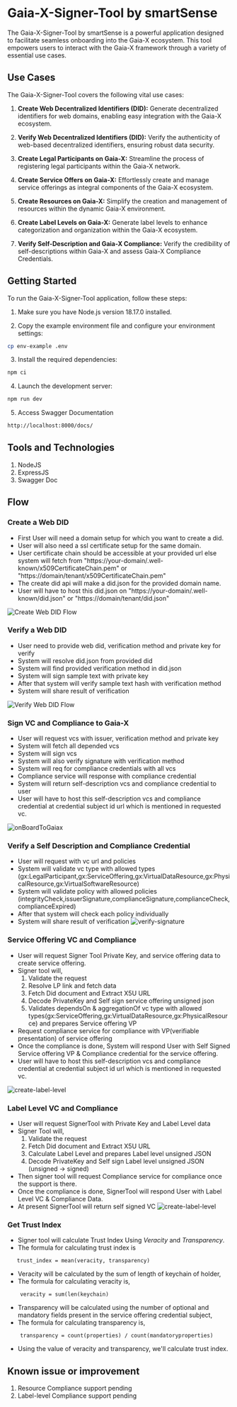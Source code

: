 # Gaia-X-Signer-Tool by smartSense

The Gaia-X-Signer-Tool by smartSense is a powerful application designed to facilitate seamless onboarding into the Gaia-X ecosystem. This tool empowers users to interact with the Gaia-X framework through a variety of essential use cases.

## Use Cases

The Gaia-X-Signer-Tool covers the following vital use cases:

1. **Create Web Decentralized Identifiers (DID):** Generate decentralized identifiers for web domains, enabling easy integration with the Gaia-X ecosystem.

2. **Verify Web Decentralized Identifiers (DID):** Verify the authenticity of web-based decentralized identifiers, ensuring robust data security.

3. **Create Legal Participants on Gaia-X:** Streamline the process of registering legal participants within the Gaia-X network.

4. **Create Service Offers on Gaia-X:** Effortlessly create and manage service offerings as integral components of the Gaia-X ecosystem.

5. **Create Resources on Gaia-X:** Simplify the creation and management of resources within the dynamic Gaia-X environment.

6. **Create Label Levels on Gaia-X:** Generate label levels to enhance categorization and organization within the Gaia-X ecosystem.

7. **Verify Self-Description and Gaia-X Compliance:** Verify the credibility of self-descriptions within Gaia-X and assess Gaia-X Compliance Credentials.

## Getting Started

To run the Gaia-X-Signer-Tool application, follow these steps:

1. Make sure you have Node.js version 18.17.0 installed.

2. Copy the example environment file and configure your environment settings:
   
```bash
cp env-example .env
```

3. Install the required dependencies:
```bash
npm ci
```
4. Launch the development server:
```bash
npm run dev
```
5. Access Swagger Documentation
```bash
http://localhost:8000/docs/
```
## Tools and Technologies

1. NodeJS
2. ExpressJS
3. Swagger Doc

## Flow

### Create a Web DID

- First User will need a domain setup for which you want to create a did.
- User will also need a ssl certificate setup for the same domain.
- User certificate chain should be accessible at your provided url else system will fetch from "https://your-domain/.well-known/x509CertificateChain.pem" or "https://domain/tenant/x509CertificateChain.pem"
- The create did api will make a did.json for the provided domain name.
- User will have to host this did.json on "https://your-domain/.well-known/did.json" or "https://domain/tenant/did.json"

![Create Web DID Flow](docs/create-did.png?raw=true)

### Verify a Web DID
- User need to provide web did, verification method and private key for verify
- System will resolve did.json from provided did
- System will find provided verification method in did.json
- System will sign sample text with private key
- After that system will verify sample text hash with verification method
- System will share result of verification

![Verify Web DID Flow](docs/verify-web-did.png?raw=true)
### Sign VC and Compliance to Gaia-X
- User will request vcs with issuer, verification method and private key
- System will fetch all depended vcs 
- System will sign vcs
- System will also verify signature with verification method
- System will req for compliance credentials with all vcs
- Compliance service will response with compliance credential
- System will return self-description vcs and compliance credential to user
-  User will have to host this self-description vcs and compliance credential at credential subject id url which is mentioned in requested vc.


![onBoardToGaiax](docs/issue-creds.png?raw=true)

### Verify a Self Description and Compliance Credential
- User will request with vc url and policies
- System will validate vc type with allowed types (gx:LegalParticipant,gx:ServiceOffering,gx:VirtualDataResource,gx:PhysicalResource,gx:VirtualSoftwareResource) 
- System will validate policy with allowed policies (integrityCheck,issuerSignature,complianceSignature,complianceCheck,complianceExpired)
- After that system will check each policy individually
- System will share result of verification
![verify-signature](docs/verify-vc.png?raw=true)

### Service Offering VC and Compliance
- User will request Signer Tool Private Key, and service offering data to create service offering.
- Signer tool will,
        <ol>
            <li> Validate the request</li> 
            <li> Resolve LP link and fetch data</li> 
            <li> Fetch Did document and Extract X5U URL</li> 
            <li> Decode PrivateKey and Self sign service offering unsigned json</li>
            <li> Validates dependsOn & aggregationOf vc type with allowed types(gx:ServiceOffering,gx:VirtualDataResource,gx:PhysicalResource) and prepares Service offering VP</li>
        </ol>
- Request compliance service for compliance with VP(verifiable presentation) of service offering
- Once the compliance is done, System  will respond User with Self Signed Service offering VP & Compliance credential for the service offering.
-  User will have to host this self-description vcs and compliance credential at credential subject id url which is mentioned in requested vc.

![create-label-level](docs/create-service-offering.png?raw=true)

### Label Level VC and Compliance
- User will request SignerTool with Private Key and Label Level data
- Signer Tool will,
        <ol>
            <li> Validate the request</li> 
            <li> Fetch Did document and Extract X5U URL</li> 
            <li> Calculate Label Level and prepares Label level unsigned JSON</li> 
            <li> Decode PrivateKey and Self sign Label level unsigned JSON (unsigned → signed)</li> 
        </ol>
- Then signer tool will request Compliance service for compliance once the support is there.
- Once the compliance is done, SignerTool will respond User with Label Level VC & Compliance Data.
- At present SignerTool will return self signed VC
![create-label-level](docs/create-label-level.png?raw=true)

### Get Trust Index

- Signer tool will calculate Trust Index Using *Veracity* and *Transparency*.
- The formula for calculating trust index is
```
   trust_index = mean(veracity, transparency)
```
- Veracity will be calculated by the sum of length of keychain of holder,
- The formula for calculating veracity is,
```
    veracity = sum(len(keychain)
```
- Transparency will be calculated using the number of optional and mandatory fields present in the service offering credential subject,
- The formula for calculating transparency is,
```
    transparency = count(properties) / count(mandatoryproperties)
```
- Using the value of veracity and transparency, we'll calculate trust index.

## Known issue or improvement

1. Resource Compliance support pending
2. Label-level Compliance support pending 
